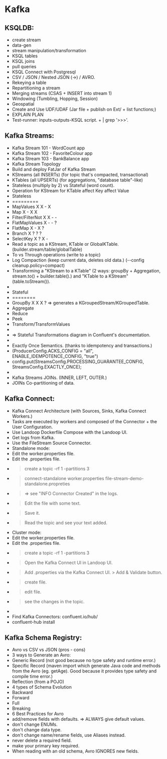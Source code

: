 # Kafka


## KSQLDB:
* create stream
* data-gen
* stream manipulation/transformation
* KSQL tables
* KSQL joins
* pull queries
* KSQL Connect with Postgresql
* CSV / JSON / Nested JSON (->) / AVRO.
* Rekeying a table
* Repartitioning a stream
* Merging streams (CSAS + INSERT into stream 1)
* Windowing (Tumbling, Hopping, Session)
* Geospatial
* Create and Use UDF/UDAF (Jar file + publish on Ext/ + list functions;)
* EXPLAIN PLAN
* Test-runner: inputs-outputs-KSQL script. + | grep '>>>'.




## Kafka Streams:
* Kafka Stream 101 - WordCount app
* Kafka Stream 102 - FavoriteColour app
* Kafka Stream 103 - BankBalance app
* Kafka Stream Topology
* Build and deploy FatJar of Kafka Stream
* KStreams (all INSERTs) (for topic that's compacted, transactional)
* KTables (all UPSERTs) (for aggregations, "database table"-like)
* Stateless (multiply by 2) vs Stateful (word count).
* Operation		for KStream		for KTable		affect Key		affect Value
* Stateless
* =========
* MapValues			X				X				-				X
* Map					X				-				X				X
* Filter/FilterNot	X				X				-				-
* FlatMapValues		X				-				-				?
* FlatMap				X				-				X				?
* Branch				X				?				?				?
* SelectKey			X				?				X				-
* Read a topic as a KStream, KTable or GlobalKTable. (builder.stream/table/globalTable)
* To vs Through operations (write to a topic)
* Log Compaction (keep current data, deletes old data.) (--config cleanup.policy=compact)
* Transforming a "KStream to a KTable" (2 ways: groupBy + Aggregation, stream.to() + builder.table().) and "KTable to a KStream" (table.toStream()).
* 
* Stateful
* ========
* GroupBy				X				X				X				?	=> generates a KGroupedStream/KGroupedTable.
* Aggregate
* Reduce
* Peek
* Transform/TransformValues
* 
* => Stateful Transformations diagram in Confluent's documentation.
* 
* Exactly Once Semantics. (thanks to idempotency and transactions.)
* 	(ProducerConfig.ACKS_CONFIG = "all", ENABLE_IDEMPOTENCE_CONFIG, "true")
* 	config.put(StreamsConfig.PROCESSING_GUARANTEE_CONFIG, StreamsConfig.EXACTLY_ONCE);
* 
* Kafka Streams JOINs. (INNER, LEFT, OUTER.)
* JOINs Co-partitioning of data.




## Kafka Connect:
* Kafka Connect Architecture (with Sources, Sinks, Kafka Connect Workers.)
* Tasks are executed by workers and composed of the Connector + the User Configuration.
* Use Landoop Dockerfile Compose with the Landoop UI.
* Get logs from Kafka.
* Use the FileStream Source Connector.
* Standalone mode:
* 	Edit the worker.properties file.
* 	Edit the <your-porject>.properties file.
* 	> create a topic -rf 1 -partitions 3
* 	> connect-standalone worker.properties file-stream-demo-standalone.propreties
* 	> => see "INFO Connector Created" in the logs.
* 	> Edit the file with some text.
* 	> Save it.
* 	> Read the topic and see your text added.
* Cluster mode:
* 	Edit the worker.properties file.
* 	Edit the <your-porject>.properties file.
* 	> create a topic -rf 1 -partitions 3
* 	> Open the Kafka Connect UI in Landoop UI.
* 	> Add <your-project>.properties via the Kafka Connect UI. > Add & Validate button.
* 	> create file.
* 	> edit file.
* 	> see the changes in the topic.
* 
* Find Kafka Connectors:			confluent.io/hub/
* 	confluent-hub install <connector-name>


## Kafka Schema Registry:
* Avro vs CSV vs JSON (pros - cons)
* 3 ways to Generate an Avro:
* 	Generic Record (not good because no type safety and runtime error.)
* 	Specific Record (maven import which generate Java code and methods from the Avro (eg. getAge). Good because it provides type safety and compile time error.)
* 	Reflection (from a POJO)
* 4 types of Schema Evolution
* 	Backward
* 	Forward
* 	Full
* 	Breaking
* 6 Best Practices for Avro
* 	add/remove fields with defaults. => ALWAYS give default values.
* 	don't change ENUMs.
* 	don't change data type.
* 	don't change name/rename fields, use Aliases instead.
* 	never delete a required field.
* 	make your primary key required.
* When reading with an old schema, Avro IGNORES new fields.
